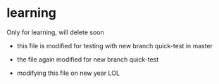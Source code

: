 # learning
Only for learning, will delete soon

- this file is modified for testing with new branch quick-test in master
- the file again modified for new branch quick-test

- modifying this file on new year LOL
